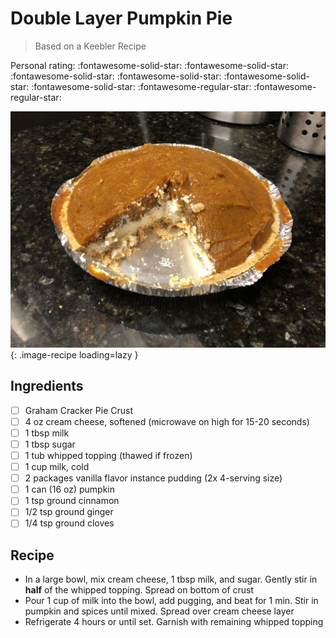 # Double Layer Pumpkin Pie

> Based on a Keebler Recipe

<!-- {cts} rating=3; (User can specify rating on scale of 1-5) -->

Personal rating: :fontawesome-solid-star: :fontawesome-solid-star: :fontawesome-solid-star: :fontawesome-solid-star: :fontawesome-solid-star: :fontawesome-solid-star: :fontawesome-regular-star: :fontawesome-regular-star:

<!-- {cte} -->

<!-- {cts} name_image=double_layer_pumpkin_pie.jpeg; (User can specify image name) -->

![double_layer_pumpkin_pie.jpeg](./double_layer_pumpkin_pie.jpeg){: .image-recipe loading=lazy }

<!-- {cte} -->

## Ingredients

* [ ] Graham Cracker Pie Crust
* [ ] 4 oz cream cheese, softened (microwave on high for 15-20 seconds)
* [ ] 1 tbsp milk
* [ ] 1 tbsp sugar
* [ ] 1 tub whipped topping (thawed if frozen)
* [ ] 1 cup milk, cold
* [ ] 2 packages vanilla flavor instance pudding (2x 4-serving size)
* [ ] 1 can (16 oz) pumpkin
* [ ] 1 tsp ground cinnamon
* [ ] 1/2 tsp ground ginger
* [ ] 1/4 tsp ground cloves

## Recipe

* In a large bowl, mix cream cheese, 1 tbsp milk, and sugar. Gently stir in **half** of the whipped topping. Spread on bottom of crust
* Pour 1 cup of milk into the bowl, add pugging, and beat for 1 min. Stir in pumpkin and spices until mixed. Spread over cream cheese layer
* Refrigerate 4 hours or until set. Garnish with remaining whipped topping
